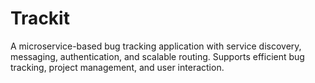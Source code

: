 # Trackit
A microservice-based bug tracking application with service discovery, messaging, authentication, and scalable routing. Supports efficient bug tracking, project management, and user interaction.

